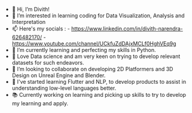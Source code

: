 - 👋 Hi, I’m Divith!
- 👀 I’m interested in learning coding for Data Visualization, Analysis and Interpretation
- 📫 Here's my socials : 
        - https://www.linkedin.com/in/divith-narendra-626482170/
        - https://www.youtube.com/channel/UCkfuZdDAjxMCLf0HghVEq9g
- 🌱 I’m currently learning and perfecting my skills in Python.
- 🍦 Love Data science and am very keen on trying to develop relevant datasets for such endeavors. 
- 💞️ I’m looking to collaborate on developing 2D Platformers and 3D Design on Unreal Engine and Blender. 
- 🐓 I've started learning Flutter and NLP, to develop products to assist in understanding low-level languages better. 
- 📚 Currently working on learning and picking up skills to try to develop my learning and apply. 


<!---
div1342/div1342 is a ✨ special ✨ repository because its `README.md` (this file) appears on your GitHub profile.
You can click the Preview link to take a look at your changes.
--->
